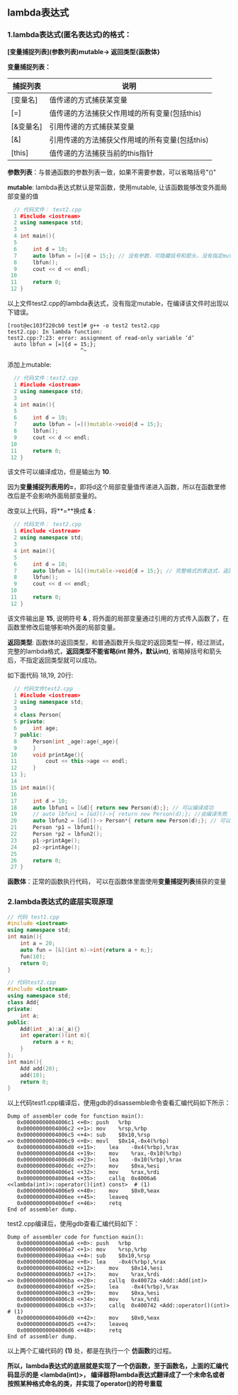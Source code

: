 ## lambda表达式

### 1.lambda表达式(匿名表达式)的格式：

**\[变量捕捉列表\]\(参数列表\)mutable-> 返回类型\{函数体\}**

**变量捕捉列表：**

| 捕捉列表  | 说明                                           |
| --------- | ---------------------------------------------- |
| [变量名]  | 值传递的方式捕获某变量                         |
| [=]       | 值传递的方法捕获父作用域的所有变量(包括this)   |
| [&变量名] | 引用传递的方式捕获某变量                       |
| [&]       | 引用传递的方法捕获父作用域的所有变量(包括this) |
| [this]    | 值传递的方法捕获当前的this指针                 |

**参数列表**：与普通函数的参数列表一致，如果不需要参数，可以省略括号"()"

**mutable**:  lambda表达式默认是常函数，使用mutable, 让该函数能够改变外面局部变量的值

```c++
  // 代码文件： test2.cpp
  1 #include <iostream>
  2 using namespace std;
  3 
  4 int main(){
  5 
  6     int d = 10;
  7     auto lbfun = [=]{d = 15;}; // 没有参数，可隐藏括号和箭头，没有指定mutable                                                                                                                                                          
  8     lbfun();
  9     cout << d << endl;
 10 
 11     return 0;
 12 }
```

以上文件test2.cpp的lambda表达式，没有指定mutable，在编译该文件时出现以下错误。

```shell
[root@ec103f220cb0 test]# g++ -o test2 test2.cpp
test2.cpp: In lambda function:
test2.cpp:7:23: error: assignment of read-only variable ‘d’
  auto lbfun = [=]{d = 15;};
                       ^~
```

添加上mutable:

```c++
  // 代码文件：test2.cpp
  1 #include <iostream>
  2 using namespace std;
  3 
  4 int main(){
  5     
  6     int d = 10;
  7     auto lbfun = [=]()mutable->void{d = 15;}; 
  8     lbfun();
  9     cout << d << endl;
 10 
 11     return 0;                                                                                                                                                                           
 12 }
```

该文件可以编译成功，但是输出为 **10**.

因为**变量捕捉列表用的=**，即将d这个局部变量值传递进入函数，所以在函数里修改后是不会影响外面局部变量的。

改变以上代码，将**=**换成 **&** :

```c++
  // 代码文件： test2.cpp
  1 #include <iostream>
  2 using namespace std;
  3 
  4 int main(){
  5 
  6     int d = 10;
  7     auto lbfun = [&]()mutable->void{d = 15;}; // 完整格式的表达式，返回类型是void要指明，否则报错                                                                                                                                          
  8     lbfun();
  9     cout << d << endl;
 10 
 11     return 0;
 12 }
```

该文件输出是 **15**, 说明符号 **&** , 将外面的局部变量通过引用的方式传入函数了，在函数里修改后能够影响外面的局部变量。

**返回类型**: 函数体的返回类型，和普通函数开头指定的返回类型一样，经过测试，完整的lambda格式，**返回类型不能省略(int 除外，默认int)**, 省略掉括号和箭头后，不指定返回类型就可以成功。

如下面代码 18,19, 20行:

```c++
  // 代码文件test2.cpp
  1 #include <iostream>
  2 using namespace std;
  3 
  4 class Person{
  5 private:
  6     int age;
  7 public:
  8     Person(int _age):age(_age){
  9     }
 10     void printAge(){
 11         cout << this->age << endl;
 12     }
 13 };
 14 
 15 int main(){
 16 
 17     int d = 10;
 18     auto lbfun1 = [&d]{ return new Person(d);}; // 可以编译成功 
 19     // auto lbfun1 = [&d]()->{ return new Person(d);}; //会编译失败 
 20     auto lbfun2 = [&d]()-> Person*{ return new Person(d);}; // 可以编译成功
 21     Person *p1 = lbfun1();
 22     Person *p2 = lbfun2();
 23     p1->printAge();
 24     p2->printAge();                                                                                                                                                                     
 25 
 26     return 0;
 27 }
```

**函数体**：正常的函数执行代码， 可以在函数体里面使用**变量捕捉列表**捕获的变量



### 2.lambda表达式的底层实现原理

```c++
// 代码 test1.cpp
#include <iostream>
using namespace std;
int main(){
    int a = 20;
    auto fun = [&](int n)->int{return a + n;};
    fun(10);
    return 0;
}
```

```c++
// 代码test2.cpp
#include <iostream>
using namespace std;
class Add{
private:
    int a;    
public:
    Add(int _a):a(_a){}
    int operator()(int n){ 
        return a + n;
    }
};
int main(){
    Add add(20);
    add(10);
    return 0;
}
```

以上代码test1.cpp编译后，使用gdb的disassemble命令查看汇编代码如下所示：

```shell
Dump of assembler code for function main():
   0x00000000004006c1 <+0>:	push   %rbp
   0x00000000004006c2 <+1>:	mov    %rsp,%rbp
   0x00000000004006c5 <+4>:	sub    $0x10,%rsp
=> 0x00000000004006c9 <+8>:	movl   $0x14,-0x4(%rbp)                                 
   0x00000000004006d0 <+15>:	lea    -0x4(%rbp),%rax
   0x00000000004006d4 <+19>:	mov    %rax,-0x10(%rbp)
   0x00000000004006d8 <+23>:	lea    -0x10(%rbp),%rax
   0x00000000004006dc <+27>:	mov    $0xa,%esi
   0x00000000004006e1 <+32>:	mov    %rax,%rdi
   0x00000000004006e4 <+35>:	callq  0x4006a6 <<lambda(int)>::operator()(int) const>  # (1)
   0x00000000004006e9 <+40>:	mov    $0x0,%eax
   0x00000000004006ee <+45>:	leaveq 
   0x00000000004006ef <+46>:	retq   
End of assembler dump.
```

test2.cpp编译后，使用gdb查看汇编代码如下：

```shell
Dump of assembler code for function main():
   0x00000000004006a6 <+0>:	push   %rbp
   0x00000000004006a7 <+1>:	mov    %rsp,%rbp
   0x00000000004006aa <+4>:	sub    $0x10,%rsp
   0x00000000004006ae <+8>:	lea    -0x4(%rbp),%rax
   0x00000000004006b2 <+12>:	mov    $0x14,%esi
   0x00000000004006b7 <+17>:	mov    %rax,%rdi
=> 0x00000000004006ba <+20>:	callq  0x40072a <Add::Add(int)>           
   0x00000000004006bf <+25>:	lea    -0x4(%rbp),%rax
   0x00000000004006c3 <+29>:	mov    $0xa,%esi
   0x00000000004006c8 <+34>:	mov    %rax,%rdi
   0x00000000004006cb <+37>:	callq  0x400742 <Add::operator()(int)>    # (1)
   0x00000000004006d0 <+42>:	mov    $0x0,%eax
   0x00000000004006d5 <+47>:	leaveq 
   0x00000000004006d6 <+48>:	retq   
End of assembler dump.
```

以上两个汇编代码的 **(1)** 处，都是在执行一个 **仿函数**的过程。

**所以，lambda表达式的底层就是实现了一个仿函数，至于函数名，上面的汇编代码显示的是 <lambda(int)>， 编译器将lambda表达式翻译成了一个未命名或者按照某种格式命名的类，并实现了operator()的符号重载**



